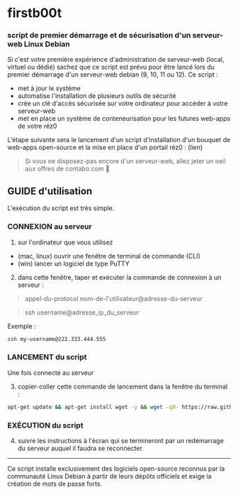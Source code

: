 # firstb00t
### script de premier démarrage et de sécurisation d'un serveur-web Linux Debian
Si c'est votre première expérience d'administration de serveur-web (local, virtuel ou dédié)
sachez que ce script est prévu pour être lancé lors du premier démarrage d'un serveur-web debian
(9, 10, 11 ou 12). Ce script :
- met à jour le système
- automatise l'installation de plusieurs outils de sécurité
- crée un clé d'accès sécurisée sur votre ordinateur pour accéder à votre serveur-web
- met en place un système de conteneurisation pour les futures web-apps de votre réz0

L'étape suivante sera le lancement d'un script d'installation d'un bouquet de web-apps open-source et la mise en place d'un portail réz0 : (lien)

> Si vous ne disposez-pas encore d'un serveur-web, allez jeter un oeil aux offres de contabo.com 🚀

## GUIDE d'utilisation
L'exécution du script est très simple.

### CONNEXION au serveur
1. sur l'ordinateur que vous utilisez
- (mac, linux) ouvrir une fenêtre de terminal de commande (CLI) 
- (win) lancer un logiciel de type PuTTY

2. dans cette fenêtre, taper et exécuter la commande de connexion à un serveur :

> appel-du-protocol nom-de-l'utilisateur@adresse-du-serveur

> ssh username@adresse_ip_du_serveur

Exemple :
```bash
ssh my-username@222.333.444.555
```
### LANCEMENT du script
Une fois connecté au serveur

3. copier-coller cette commande de lancement dans la fenêtre du terminal :
```bash
apt-get update && apt-get install wget -y && wget -qO- https://raw.githubusercontent.com/lerez0/firstb00t/main/rez0-debian-premier-demarrage.sh | bash
```
### EXÉCUTION du script
4. suivre les instructions à l'écran qui se termineront par un redémarrage du serveur
auquel il faudra se reconnecter.

---
Ce script installe exclusivement des logiciels open-source
reconnus par la communauté Linux Debian à partir de leurs dépôts officiels
et exige la création de mots de passe forts.
